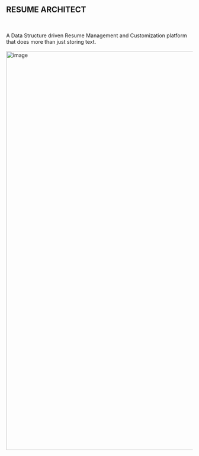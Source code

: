 ## RESUME ARCHITECT

<br>

A Data Structure driven Resume Management and Customization platform that does more than just storing text.<br><br>
<img width="1902" height="1079" alt="image" src="https://github.com/user-attachments/assets/15d65bac-00a5-4d17-89c2-aa1959d43c41" />

